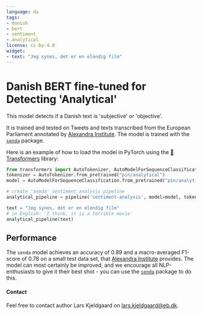 ```yaml
---
language: da
tags:
- danish
- bert
- sentiment
- analytical
license: cc-by-4.0
widget:
- text: "Jeg synes, det er en elendig film"
---
```

# Danish BERT fine-tuned for Detecting 'Analytical'

This model detects if a Danish text is 'subjective' or 'objective'.

It is trained and tested on Tweets and texts transcribed from the European Parliament annotated by [Alexandra Institute](https://github.com/alexandrainst). The model is trained with the [`senda`](https://github.com/ebanalyse/senda) package.

Here is an example of how to load the model in PyTorch using the [🤗Transformers](https://github.com/huggingface/transformers) library:

```python
from transformers import AutoTokenizer, AutoModelForSequenceClassification, pipeline
tokenizer = AutoTokenizer.from_pretrained("pin/analytical")
model = AutoModelForSequenceClassification.from_pretrained("pin/analytical")

# create 'senda' sentiment analysis pipeline 
analytical_pipeline = pipeline('sentiment-analysis', model=model, tokenizer=tokenizer)

text = "Jeg synes, det er en elendig film"
# in English: 'I think, it is a terrible movie'
analytical_pipeline(text)
```

## Performance 
The `senda` model achieves an accuracy of 0.89 and a macro-averaged F1-score of 0.78 on a small test data set, that [Alexandra Institute](https://github.com/alexandrainst/danlp/blob/master/docs/docs/datasets.md#twitter-sentiment) provides. The model can most certainly be improved, and we encourage all NLP-enthusiasts to give it their best shot - you can use the [`senda`](https://github.com/ebanalyse/senda) package to do this.

#### Contact
Feel free to contact author Lars Kjeldgaard on [lars.kjeldgaard@eb.dk](mailto:lars.kjeldgaard@eb.dk).


